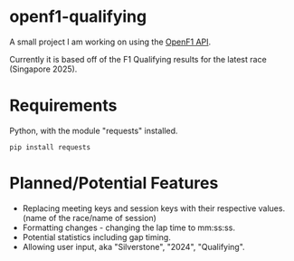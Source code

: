 # openf1-qualifying
A small project I am working on using the [OpenF1 API](https://openf1.org/).

Currently it is based off of the F1 Qualifying results for the latest race (Singapore 2025).

# Requirements
Python, with the module "requests" installed.

```pip install requests```

# Planned/Potential Features
- Replacing meeting keys and session keys with their respective values. (name of the race/name of session)
- Formatting changes - changing the lap time to mm:ss:ss.
- Potential statistics including gap timing.
- Allowing user input, aka "Silverstone", "2024", "Qualifying".
